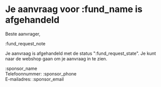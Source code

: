 # Je aanvraag voor :fund_name is afgehandeld

Beste aanvrager,
&nbsp;

:fund_request_note
&nbsp;  

Je aanvraag is afgehandeld met de status ":fund_request_state". 
Je kunt naar de webshop gaan om je aanvraag in te zien.
&nbsp;  

:sponsor_name
&nbsp;  
Telefoonnummer: :sponsor_phone
&nbsp;  
E-mailadres: :sponsor_email
